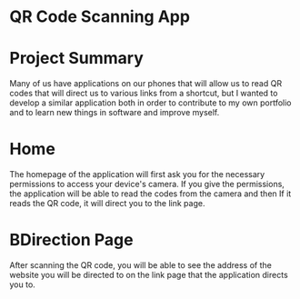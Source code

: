 # QR Code Scanning App

# Project Summary
Many of us have applications on our phones that will allow us to read QR codes that will direct us to various links from a shortcut, but I wanted to develop a similar application both in order to contribute to my own portfolio and to learn new things in software and improve myself.

# Home
The homepage of the application will first ask you for the necessary permissions to access your device's camera. If you give the permissions, the application will be able to read the codes from the camera and then If it reads the QR code, it will direct you to the link page.

# BDirection Page
After scanning the QR code, you will be able to see the address of the website you will be directed to on the link page that the application directs you to.

